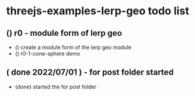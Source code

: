 # threejs-examples-lerp-geo todo list

## () r0 - module form of lerp geo
* () create a module form of the lerp geo module
* () r0-1-cone-sphere demo

## ( done 2022/07/01 ) - for post folder started
* (done) started the for post folder 